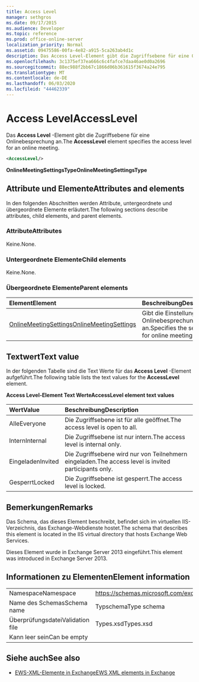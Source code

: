 ```yaml
---
title: Access Level
manager: sethgros
ms.date: 09/17/2015
ms.audience: Developer
ms.topic: reference
ms.prod: office-online-server
localization_priority: Normal
ms.assetid: 09475586-00fa-4e82-a915-5ca263ab4d1c
description: Das Access Level-Element gibt die Zugriffsebene für eine Onlinebesprechung an.
ms.openlocfilehash: 3c1375ef37ea666c6c4fafce7daa46ae0d0a2696
ms.sourcegitcommit: 88ec988f2bb67c1866d06b361615f3674a24e795
ms.translationtype: MT
ms.contentlocale: de-DE
ms.lasthandoff: 06/03/2020
ms.locfileid: "44462339"
---
```

# <a name="accesslevel"></a><span data-ttu-id="fb69a-103">Access Level</span><span class="sxs-lookup"><span data-stu-id="fb69a-103">AccessLevel</span></span>

<span data-ttu-id="fb69a-104">Das **Access Level** -Element gibt die Zugriffsebene für eine Onlinebesprechung an.</span><span class="sxs-lookup"><span data-stu-id="fb69a-104">The **AccessLevel** element specifies the access level for an online meeting.</span></span> 
  
```XML
<AccessLevel/>
```

 <span data-ttu-id="fb69a-105">**OnlineMeetingSettingsType**</span><span class="sxs-lookup"><span data-stu-id="fb69a-105">**OnlineMeetingSettingsType**</span></span>
## <a name="attributes-and-elements"></a><span data-ttu-id="fb69a-106">Attribute und Elemente</span><span class="sxs-lookup"><span data-stu-id="fb69a-106">Attributes and elements</span></span>

<span data-ttu-id="fb69a-107">In den folgenden Abschnitten werden Attribute, untergeordnete und übergeordnete Elemente erläutert.</span><span class="sxs-lookup"><span data-stu-id="fb69a-107">The following sections describe attributes, child elements, and parent elements.</span></span>
  
### <a name="attributes"></a><span data-ttu-id="fb69a-108">Attribute</span><span class="sxs-lookup"><span data-stu-id="fb69a-108">Attributes</span></span>

<span data-ttu-id="fb69a-109">Keine.</span><span class="sxs-lookup"><span data-stu-id="fb69a-109">None.</span></span>
  
### <a name="child-elements"></a><span data-ttu-id="fb69a-110">Untergeordnete Elemente</span><span class="sxs-lookup"><span data-stu-id="fb69a-110">Child elements</span></span>

<span data-ttu-id="fb69a-111">Keine.</span><span class="sxs-lookup"><span data-stu-id="fb69a-111">None.</span></span>
  
### <a name="parent-elements"></a><span data-ttu-id="fb69a-112">Übergeordnete Elemente</span><span class="sxs-lookup"><span data-stu-id="fb69a-112">Parent elements</span></span>

|<span data-ttu-id="fb69a-113">**Element**</span><span class="sxs-lookup"><span data-stu-id="fb69a-113">**Element**</span></span>|<span data-ttu-id="fb69a-114">**Beschreibung**</span><span class="sxs-lookup"><span data-stu-id="fb69a-114">**Description**</span></span>|
|:-----|:-----|
|[<span data-ttu-id="fb69a-115">OnlineMeetingSettings</span><span class="sxs-lookup"><span data-stu-id="fb69a-115">OnlineMeetingSettings</span></span>](onlinemeetingsettings.md) <br/> |<span data-ttu-id="fb69a-116">Gibt die Einstellungen für Onlinebesprechungen an.</span><span class="sxs-lookup"><span data-stu-id="fb69a-116">Specifies the settings for online meetings.</span></span>  <br/> |
   
## <a name="text-value"></a><span data-ttu-id="fb69a-117">Textwert</span><span class="sxs-lookup"><span data-stu-id="fb69a-117">Text value</span></span>

<span data-ttu-id="fb69a-118">In der folgenden Tabelle sind die Text Werte für das **Access Level** -Element aufgeführt.</span><span class="sxs-lookup"><span data-stu-id="fb69a-118">The following table lists the text values for the **AccessLevel** element.</span></span> 
  
<span data-ttu-id="fb69a-119">**Access Level-Element Text Werte**</span><span class="sxs-lookup"><span data-stu-id="fb69a-119">**AccessLevel element text values**</span></span>

|<span data-ttu-id="fb69a-120">**Wert**</span><span class="sxs-lookup"><span data-stu-id="fb69a-120">**Value**</span></span>|<span data-ttu-id="fb69a-121">**Beschreibung**</span><span class="sxs-lookup"><span data-stu-id="fb69a-121">**Description**</span></span>|
|:-----|:-----|
|<span data-ttu-id="fb69a-122">Alle</span><span class="sxs-lookup"><span data-stu-id="fb69a-122">Everyone</span></span>  <br/> |<span data-ttu-id="fb69a-123">Die Zugriffsebene ist für alle geöffnet.</span><span class="sxs-lookup"><span data-stu-id="fb69a-123">The access level is open to all.</span></span>  <br/> |
|<span data-ttu-id="fb69a-124">Intern</span><span class="sxs-lookup"><span data-stu-id="fb69a-124">Internal</span></span>  <br/> |<span data-ttu-id="fb69a-125">Die Zugriffsebene ist nur intern.</span><span class="sxs-lookup"><span data-stu-id="fb69a-125">The access level is internal only.</span></span>  <br/> |
|<span data-ttu-id="fb69a-126">Eingeladen</span><span class="sxs-lookup"><span data-stu-id="fb69a-126">Invited</span></span>  <br/> |<span data-ttu-id="fb69a-127">Die Zugriffsebene wird nur von Teilnehmern eingeladen.</span><span class="sxs-lookup"><span data-stu-id="fb69a-127">The access level is invited participants only.</span></span>  <br/> |
|<span data-ttu-id="fb69a-128">Gesperrt</span><span class="sxs-lookup"><span data-stu-id="fb69a-128">Locked</span></span>  <br/> |<span data-ttu-id="fb69a-129">Die Zugriffsebene ist gesperrt.</span><span class="sxs-lookup"><span data-stu-id="fb69a-129">The access level is locked.</span></span>  <br/> |
   
## <a name="remarks"></a><span data-ttu-id="fb69a-130">Bemerkungen</span><span class="sxs-lookup"><span data-stu-id="fb69a-130">Remarks</span></span>

<span data-ttu-id="fb69a-131">Das Schema, das dieses Element beschreibt, befindet sich im virtuellen IIS-Verzeichnis, das Exchange-Webdienste hostet.</span><span class="sxs-lookup"><span data-stu-id="fb69a-131">The schema that describes this element is located in the IIS virtual directory that hosts Exchange Web Services.</span></span>
  
<span data-ttu-id="fb69a-132">Dieses Element wurde in Exchange Server 2013 eingeführt.</span><span class="sxs-lookup"><span data-stu-id="fb69a-132">This element was introduced in Exchange Server 2013.</span></span>
  
## <a name="element-information"></a><span data-ttu-id="fb69a-133">Informationen zu Elementen</span><span class="sxs-lookup"><span data-stu-id="fb69a-133">Element information</span></span>

|||
|:-----|:-----|
|<span data-ttu-id="fb69a-134">Namespace</span><span class="sxs-lookup"><span data-stu-id="fb69a-134">Namespace</span></span>  <br/> |https://schemas.microsoft.com/exchange/services/2006/types  <br/> |
|<span data-ttu-id="fb69a-135">Name des Schemas</span><span class="sxs-lookup"><span data-stu-id="fb69a-135">Schema name</span></span>  <br/> |<span data-ttu-id="fb69a-136">Typschema</span><span class="sxs-lookup"><span data-stu-id="fb69a-136">Type schema</span></span>  <br/> |
|<span data-ttu-id="fb69a-137">Überprüfungsdatei</span><span class="sxs-lookup"><span data-stu-id="fb69a-137">Validation file</span></span>  <br/> |<span data-ttu-id="fb69a-138">Types.xsd</span><span class="sxs-lookup"><span data-stu-id="fb69a-138">Types.xsd</span></span>  <br/> |
|<span data-ttu-id="fb69a-139">Kann leer sein</span><span class="sxs-lookup"><span data-stu-id="fb69a-139">Can be empty</span></span>  <br/> ||
   
## <a name="see-also"></a><span data-ttu-id="fb69a-140">Siehe auch</span><span class="sxs-lookup"><span data-stu-id="fb69a-140">See also</span></span>

- [<span data-ttu-id="fb69a-141">EWS-XML-Elemente in Exchange</span><span class="sxs-lookup"><span data-stu-id="fb69a-141">EWS XML elements in Exchange</span></span>](ews-xml-elements-in-exchange.md)

